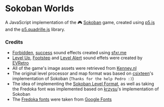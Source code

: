 # Sokoban Worlds
A JavaScript implementation of the 🎮 [Sokoban](https://en.wikipedia.org/wiki/Sokoban) game, created using [p5.js](https://p5js.org/) and the [p5.quadrille.js](https://objetos.github.io/p5.quadrille.js/) library.

###

### Credits
- [Forbidden](./assets/sounds/forbidden.wav), [success](./assets/sounds/success.wav) sound effects created using [sfxr.me](https://sfxr.me/)
- [Level Up](https://freesound.org/people/EVRetro/sounds/535840/), [Footstep](https://freesound.org/people/EVRetro/sounds/501102/) and [Level Alert](https://freesound.org/people/EVRetro/sounds/495004/) sound effets were created by [EVRetro](https://freesound.org/people/EVRetro)
- All of the game's image assets were retrieved from [Kenney.nl](https://kenney.nl/assets/sokoban)
- The original level processor and map format was based on [csixteen](https://github.com/csixteen/sokoban)'s implementation of Sokoban (`Thanks for the help Pedro :)`)
- The idea of implementing the [Sokoban Level Format](http://sokobano.de/wiki/index.php?title=Level_format), as well as taking the Fredoka font was implemented based on [krzysu](https://github.com/krzysu/elm-sokoban-player)'s implementation of Sokoban
- The [Fredoka fonts](./assets/fonts/) were taken from [Google Fonts](https://fonts.google.com/specimen/Fredoka)